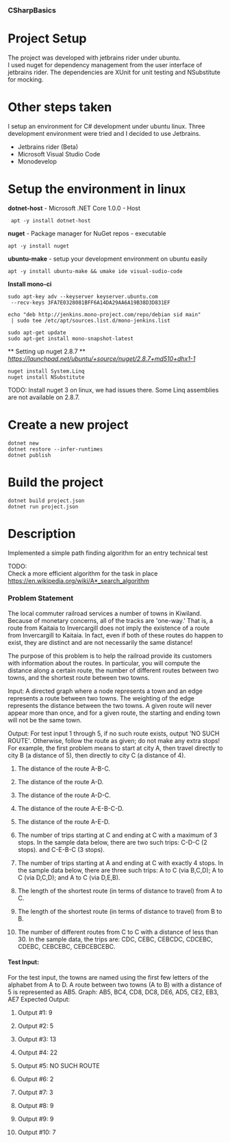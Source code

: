 ### CSharpBasics

# Project Setup
The project was developed with jetbrains rider under ubuntu.   
I used nuget for dependency management from the user interface of jetbrains rider.
The dependencies are XUnit for unit testing and NSubstitute for mocking.
  
# Other steps taken
I setup an environment for C# development under ubuntu linux.
Three development environment were tried and I decided to use Jetbrains.

 - Jetbrains rider (Beta)
 - Microsoft Visual Studio Code
 - Monodevelop

# Setup the environment in linux

**dotnet-host** - Microsoft .NET Core 1.0.0 - Host  
```
 apt -y install dotnet-host
```
**nuget** - Package manager for NuGet repos - executable  
```
apt -y install nuget
```
**ubuntu-make** - setup your development environment on ubuntu easily  
```
apt -y install ubuntu-make && umake ide visual-sudio-code
```
**Install mono-ci**  
```
sudo apt-key adv --keyserver keyserver.ubuntu.com  
 --recv-keys 3FA7E0328081BFF6A14DA29AA6A19B38D3D831EF    
 
echo "deb http://jenkins.mono-project.com/repo/debian sid main"  
 | sudo tee /etc/apt/sources.list.d/mono-jenkins.list  
 
sudo apt-get update  
sudo apt-get install mono-snapshot-latest 
```
** Setting up nuget 2.8.7 ** 
*https://launchpad.net/ubuntu/+source/nuget/2.8.7+md510+dhx1-1*  
```
nuget install System.Linq
nuget install NSubstitute
```
TODO: Install nuget 3 on linux, we had issues there. Some Linq assemblies are not available on 2.8.7.

# Create a new project
```
dotnet new
dotnet restore --infer-runtimes
dotnet publish
```  

# Build the project
```
dotnet build project.json
dotnet run project.json  
```

# Description

Implemented a simple path finding algorithm for an entry technical test

TODO:  
Check a more efficient algorithm for the task in place 
 https://en.wikipedia.org/wiki/A*_search_algorithm

### Problem Statement

The local commuter railroad services a number of towns in Kiwiland.  Because of monetary concerns, all of the tracks are 'one-way.'  That is, a route from Kaitaia to Invercargill does not imply the existence of a route from Invercargill to Kaitaia.  In fact, even if both of these routes do happen to exist, they are distinct and are not necessarily the same distance! 
 
The purpose of this problem is to help the railroad provide its customers with information about the routes.  In particular, you will compute the distance along a certain route, the number of different routes between two towns, and the shortest route between two towns. 
 
Input:  A directed graph where a node represents a town and an edge represents a route between two towns.  The weighting of the edge represents the distance between the two towns.  A given route will never appear more than once, and for a given route, the starting and ending town will not be the same town. 
 
Output: For test input 1 through 5, if no such route exists, output 'NO SUCH ROUTE'.  Otherwise, follow the route as given; do not make any extra stops!  For example, the first problem means to start at city A, then travel directly to city B (a distance of 5), then directly to city C (a distance of 4). 

1. The distance of the route A-B-C. 

2. The distance of the route A-D. 

3. The distance of the route A-D-C. 

4. The distance of the route A-E-B-C-D. 

5. The distance of the route A-E-D. 

6. The number of trips starting at C and ending at C with a maximum of 3 stops.  In the sample data below, there are two such trips: C-D-C (2 stops). and C-E-B-C (3 stops). 
7. The number of trips starting at A and ending at C with exactly 4 stops.  In the sample data below, there are three such trips: A to C (via B,C,D); A to C (via D,C,D); and A to C (via D,E,B). 
8. The length of the shortest route (in terms of distance to travel) from A to C. 
9. The length of the shortest route (in terms of distance to travel) from B to B. 
10. The number of different routes from C to C with a distance of less than 30.  In the sample data, the trips are: CDC, CEBC, CEBCDC, CDCEBC, CDEBC, CEBCEBC, CEBCEBCEBC. 
 
#### Test Input: 
For the test input, the towns are named using the first few letters of the alphabet from A to D.  A route between two towns (A to B) with a distance of 5 is represented as AB5. 
Graph: AB5, BC4, CD8, DC8, DE6, AD5, CE2, EB3, AE7 
Expected Output: 
1. Output #1: 9 

2. Output #2: 5 

3. Output #3: 13 

4. Output #4: 22 

5. Output #5: NO SUCH ROUTE 

6. Output #6: 2 

7. Output #7: 3 

8. Output #8: 9 

9. Output #9: 9 

10. Output #10: 7